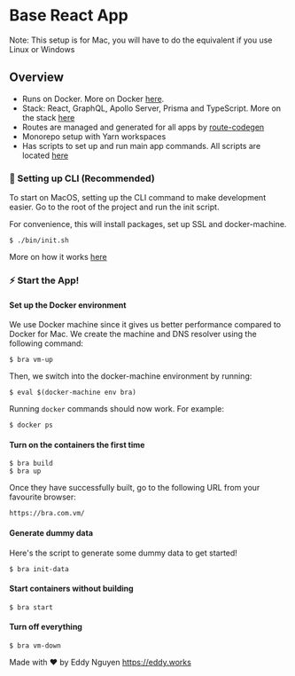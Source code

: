 # Base React App

Note: This setup is for Mac, you will have to do the equivalent if you use Linux or Windows

## Overview

- Runs on Docker. More on Docker [here](./docs/DOCKER.md).
- Stack: React, GraphQL, Apollo Server, Prisma and TypeScript. More on the stack [here](./docs/STACK.md)
- Routes are managed and generated for all apps by [route-codegen](https://github.com/eddeee888/route-codegen)
- Monorepo setup with Yarn workspaces
- Has scripts to set up and run main app commands. All scripts are located [here](./bin/)

### 🌟 Setting up CLI (Recommended)

To start on MacOS, setting up the CLI command to make development easier. Go to the root of the project and run the init script.

For convenience, this will install packages, set up SSL and docker-machine.

```
$ ./bin/init.sh
```

More on how it works [here](./docs/INIT.md)

### ⚡️ Start the App!

#### Set up the Docker environment

We use Docker machine since it gives us better performance compared to Docker for Mac. We create the machine and DNS resolver using the following command:

```
$ bra vm-up
```

Then, we switch into the docker-machine environment by running:

```
$ eval $(docker-machine env bra)
```

Running `docker` commands should now work. For example:

```
$ docker ps
```

#### Turn on the containers the first time

```
$ bra build
$ bra up
```

Once they have successfully built, go to the following URL from your favourite browser:

```
https://bra.com.vm/
```

#### Generate dummy data

Here's the script to generate some dummy data to get started!

```
$ bra init-data
```

#### Start containers without building

```
$ bra start
```

#### Turn off everything

```
$ bra vm-down
```

Made with ♥ by Eddy Nguyen
https://eddy.works
